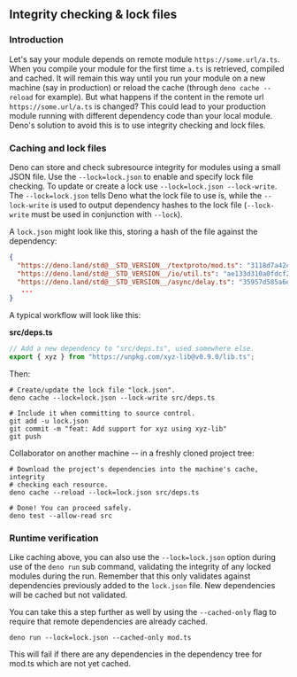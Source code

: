 ## Integrity checking & lock files

### Introduction

Let's say your module depends on remote module `https://some.url/a.ts`. When you
compile your module for the first time `a.ts` is retrieved, compiled and cached.
It will remain this way until you run your module on a new machine (say in
production) or reload the cache (through `deno cache --reload` for example). But
what happens if the content in the remote url `https://some.url/a.ts` is
changed? This could lead to your production module running with different
dependency code than your local module. Deno's solution to avoid this is to use
integrity checking and lock files.

### Caching and lock files

Deno can store and check subresource integrity for modules using a small JSON
file. Use the `--lock=lock.json` to enable and specify lock file checking. To
update or create a lock use `--lock=lock.json --lock-write`. The
`--lock=lock.json` tells Deno what the lock file to use is, while the
`--lock-write` is used to output dependency hashes to the lock file
(`--lock-write` must be used in conjunction with `--lock`).

A `lock.json` might look like this, storing a hash of the file against the
dependency:

```json
{
  "https://deno.land/std@__STD_VERSION__/textproto/mod.ts": "3118d7a42c03c242c5a49c2ad91c8396110e14acca1324e7aaefd31a999b71a4",
  "https://deno.land/std@__STD_VERSION__/io/util.ts": "ae133d310a0fdcf298cea7bc09a599c49acb616d34e148e263bcb02976f80dee",
  "https://deno.land/std@__STD_VERSION__/async/delay.ts": "35957d585a6e3dd87706858fb1d6b551cb278271b03f52c5a2cb70e65e00c26a",
   ...
}
```

A typical workflow will look like this:

**src/deps.ts**

```ts
// Add a new dependency to "src/deps.ts", used somewhere else.
export { xyz } from "https://unpkg.com/xyz-lib@v0.9.0/lib.ts";
```

Then:

```shell
# Create/update the lock file "lock.json".
deno cache --lock=lock.json --lock-write src/deps.ts

# Include it when committing to source control.
git add -u lock.json
git commit -m "feat: Add support for xyz using xyz-lib"
git push
```

Collaborator on another machine -- in a freshly cloned project tree:

```shell
# Download the project's dependencies into the machine's cache, integrity
# checking each resource.
deno cache --reload --lock=lock.json src/deps.ts

# Done! You can proceed safely.
deno test --allow-read src
```

### Runtime verification

Like caching above, you can also use the `--lock=lock.json` option during use of
the `deno run` sub command, validating the integrity of any locked modules
during the run. Remember that this only validates against dependencies
previously added to the `lock.json` file. New dependencies will be cached but
not validated.

You can take this a step further as well by using the `--cached-only` flag to
require that remote dependencies are already cached.

```shell
deno run --lock=lock.json --cached-only mod.ts
```

This will fail if there are any dependencies in the dependency tree for mod.ts
which are not yet cached.

<!-- TODO - Add detail on dynamic imports -->

